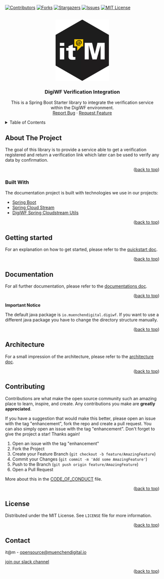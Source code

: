 <div id="top"></div>

<!-- PROJECT SHIELDS -->
[![Contributors][contributors-shield]][contributors-url]
[![Forks][forks-shield]][forks-url]
[![Stargazers][stars-shield]][stars-url]
[![Issues][issues-shield]][issues-url]
[![MIT License][license-shield]][license-url]

<!-- END OF PROJECT SHIELDS -->

<!-- PROJECT LOGO -->
<br />
<div align="center">
  <a href="https://github.com/it-at-m/digiwf-verification-integration">
    <img src="images/logo.png" alt="Logo" height="200">
  </a>

<h3 align="center">DigiWF Verification Integration</h3>

  <p align="center">
    This is a Spring Boot Starter library to integrate the verification service within the DigiWF environment.
    <br /><a href="https://github.com/it-at-m/digiwf-integration-template/issues">Report Bug</a>
    ·
    <a href="https://github.com/it-at-m/digiwf-integration-template/issues">Request Feature</a>
  </p>
</div>

<!-- TABLE OF CONTENTS -->
<details>
  <summary>Table of Contents</summary>
  <ol>
    <li>
      <a href="#about-the-project">About The Project</a>
      <ul>
        <li><a href="#built-with">Built With</a></li>
      </ul>
    </li>
    <li>
      <a href="#getting-started">Getting Started</a>
    </li>
    <li>
      <a href="#Documentation">Documentation</a>
    </li>
    <li>
      <a href="#Architecture">Architecture</a>
    </li>
    <li><a href="#contributing">Contributing</a></li>
    <li><a href="#license">License</a></li>
    <li><a href="#contact">Contact</a></li>
  </ol>
</details>

<!-- ABOUT THE PROJECT -->
## About The Project

The goal of this library is to provide a service able to get a verification registered 
and return a verification link which later can be used to verify any data by confirmation.  

<p align="right">(<a href="#top">back to top</a>)</p>



### Built With

The documentation project is built with technologies we use in our projects:

* [Spring Boot](https://spring.io/projects/spring-boot)
* [Spring Cloud Stream](https://spring.io/projects/spring-cloud-stream)
* [DigiWF Spring Cloudstream Utils](https://github.com/it-at-m/digiwf-spring-cloudstream-utils)


<p align="right">(<a href="#top">back to top</a>)</p>

<!-- GETTING STARTED -->

## Getting started

For an explanation on how to get started, please refer to
the [quickstart doc](https://github.com/it-at-m/digiwf-verification-integration/blob/dev/docs/quickstart.md).

<p align="right">(<a href="#top">back to top</a>)</p>

## Documentation

For all further documentation, please refer to
the [documentations doc](https://github.com/it-at-m/digiwf-verification-integration/blob/dev/docs/documentation.md).

<p align="right">(<a href="#top">back to top</a>)</p>


**Important Notice**

The default java package is `io.muenchendigital.digiwf`.
If you want to use a different java package you have to change the directory structure manually.

<p align="right">(<a href="#top">back to top</a>)</p>

## Architecture

For a small impression of the architecture, please refer to
the [architecture doc](https://github.com/it-at-m/digiwf-verification-integration/blob/dev/docs/architecture.md).

<p align="right">(<a href="#top">back to top</a>)</p>


<!-- CONTRIBUTING -->
## Contributing

Contributions are what make the open source community such an amazing place to learn, inspire, and create. Any contributions you make are **greatly appreciated**.

If you have a suggestion that would make this better, please open an issue with the tag "enhancement", fork the repo and create a pull request. You can also simply open an issue with the tag "enhancement".
Don't forget to give the project a star! Thanks again!

1. Open an issue with the tag "enhancement"
2. Fork the Project
3. Create your Feature Branch (`git checkout -b feature/AmazingFeature`)
4. Commit your Changes (`git commit -m 'Add some AmazingFeature'`)
5. Push to the Branch (`git push origin feature/AmazingFeature`)
6. Open a Pull Request

More about this in the [CODE_OF_CONDUCT](/CODE_OF_CONDUCT.md) file.

<p align="right">(<a href="#top">back to top</a>)</p>


<!-- LICENSE -->
## License

Distributed under the MIT License. See `LICENSE` file for more information.

<p align="right">(<a href="#top">back to top</a>)</p>



<!-- CONTACT -->
## Contact

it@m - opensource@muenchendigital.io

[join our slack channel](https://join.slack.com/t/digiwf/shared_invite/zt-14jxazj1j-jq0WNtXp7S7HAwJA7tKgpw)

<p align="right">(<a href="#top">back to top</a>)</p>


<!-- MARKDOWN LINKS & IMAGES -->
<!-- https://www.markdownguide.org/basic-syntax/#reference-style-links -->
[contributors-shield]: https://img.shields.io/github/contributors/it-at-m/digiwf-integration-template.svg?style=for-the-badge
[contributors-url]: https://github.com/it-at-m/digiwf-integration-template/graphs/contributors
[forks-shield]: https://img.shields.io/github/forks/it-at-m/digiwf-integration-template.svg?style=for-the-badge
[forks-url]: https://github.com/it-at-m/digiwf-integration-template/network/members
[stars-shield]: https://img.shields.io/github/stars/it-at-m/digiwf-integration-template.svg?style=for-the-badge
[stars-url]: https://github.com/it-at-m/digiwf-integration-template/stargazers
[issues-shield]: https://img.shields.io/github/issues/it-at-m/digiwf-integration-template.svg?style=for-the-badge
[issues-url]: https://github.com/it-at-m/digiwf-integration-template/issues
[license-shield]: https://img.shields.io/github/license/it-at-m/digiwf-integration-template.svg?style=for-the-badge
[license-url]: https://github.com/it-at-m/digiwf-integration-template/blob/master/LICENSE
